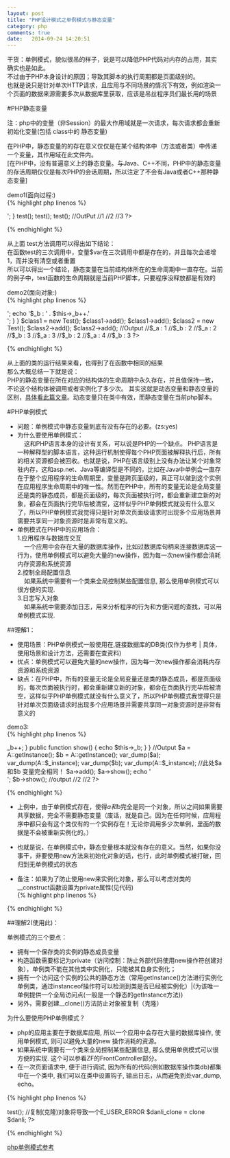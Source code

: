 ```yaml
---
layout: post
title: "PHP设计模式之单例模式与静态变量"
category: php
comments: true
date:   2014-09-24 14:20:51
---
```


<span class="impor">干货：单例模式，貌似很吊的样子，说是可以降低PHP代码对内存的占用，其实确实也是如此。  
不过由于PHP本身设计的原因；导致其脚本的执行周期都是页面级别的。  
也就是说只是针对单次HTTP请求，且应用与不同场景的情况下有效，例如渲染一个页面的数据来源需要多次从数据库里获取，应该是吊丝程序员们最长用的场景</span>

#PHP静态变量

注：php中的变量（非Session）的最大作用域就是一次请求，每次请求都会重新初始化变量(包括 class中的 静态变量)  

在PHP中，静态变量的的存在意义仅仅是在某个结构体中（方法或者类）中传递一个变量，其作用域在此文件内。  
[在PHP中，没有普遍意义上的静态变量。与Java、C++不同，PHP中的静态变量的存活周期仅仅是每次PHP的会话周期，所以注定了不会有Java或者C++那种静态变量]  

demo1(面向过程:)  
{% highlight php linenos %}
<?php
function test(){
	static $var = 1;
	echo $var++.'<br />';
}
test();
test();
test();
//OutPut
//1
//2
//3
?>
{% endhighlight %}

从上面 test方法调用可以得出如下结论：  
在函数test的三次调用中，变量$var在三次调用中都是存在的，并且每次会递增1，而并没有清空或者重置  
所以可以得出一个结论，静态变量在当前结构体所在的生命周期中一直存在。当前的例子中，test函数的生命周期就是当前PHP脚本，只要程序没释放都是有效的  


demo2(面向对象:)  
{% highlight php linenos %}
<?php

class Test
{
	private static $_a = 1;
	private $_b = 2;
	public function add()
	{
		echo '$_a : ' . self::$_a++.'<br />';
		echo '$_b : ' . $this->_b++.'<br />';
	}
}
$class1 = new Test();
$class1->add();
$class1->add();
$class2 = new Test();
$class2->add();
$class2->add();
//Output
//$_a : 1
//$_b : 2
//$_a : 2
//$_b : 3
//$_a : 3
//$_b : 2
//$_a : 4
//$_b : 3

?>
{% endhighlight %}

从上面的类的运行结果来看，也得到了在函数中相同的结果  
那么大概总结一下就是说：  
<span class="impor">PHP的静态变量在所在对应的结构体的生命周期中永久存在，并且值保持一致，不论这个结构体被调用或者实例化了多少次。</span>
<span class="impor">其实这就是动态变量和静态变量的区别，</span>[具体看此篇文章](/php/2014/09/18/php%E5%8A%A8%E6%80%81%E5%8F%98%E9%87%8F%EF%BC%8C%E9%9D%99%E6%80%81%E5%8F%98%E9%87%8F%EF%BC%8C%E5%A0%86%E5%92%8C%E6%A0%88%E7%9A%84%E5%8C%BA%E5%88%AB)<span class="impor">。动态变量只在类中有效，而静态变量在当前php脚本。</span>


#PHP单例模式

- 问题：单例模式中静态变量到底有没有存在的必要。(zs:yes)
- 为什么要使用单例模式：  
&nbsp;&nbsp;&nbsp;&nbsp;这和PHP语言本身的设计有关系，可以说是PHP的一个缺点。 PHP语言是一种解释型的脚本语言，这种运行机制使得每个PHP页面被解释执行后，所有的相关资源都会被回收。也就是说，PHP在语言级别上没有办法让某个对象常驻内存，这和asp.net、Java等编译型是不同的，比如在Java中单例会一直存在于整个应用程序的生命周期里，变量是跨页面级的，真正可以做到这个实例在应用程序生命周期中的唯一性。然而在PHP中，所有的变量无论是全局变量还是类的静态成员，都是页面级的，每次页面被执行时，都会重新建立新的对象，都会在页面执行完毕后被清空，这样似乎PHP单例模式就没有什么意义了，<span class="impor">所以PHP单例模式我觉得只是针对单次页面级请求时出现多个应用场景并需要共享同一对象资源时是非常有意义的</span>。
- 单例模式在PHP中的应用场合：  
1.应用程序与数据库交互  
&nbsp;&nbsp;&nbsp;&nbsp;一个应用中会存在大量的数据库操作，比如过数据库句柄来连接数据库这一行为，使用单例模式可以避免大量的new操作，因为每一次new操作都会消耗内存资源和系统资源  
2.控制全局配置信息  
&nbsp;&nbsp;&nbsp;&nbsp;如果系统中需要有一个类来全局控制某些配置信息, 那么使用单例模式可以很方便的实现.  
3.日志写入对象  
&nbsp;&nbsp;&nbsp;&nbsp;如果系统中需要添加日志，用来分析程序的行为和方便问题的查找，可以用单例模式实现.  

##理解1：
- 使用场景：PHP单例模式一般使用在,链接数据库的DB类(仅作为参考 | 具体，使用场景和设计方法，还需要在查资料)
- 优点：单例模式可以避免大量的new操作，因为每一次new操作都会消耗内存资源和系统资源
- 缺点：在PHP中，所有的变量无论是全局变量还是类的静态成员，都是页面级的，每次页面被执行时，都会重新建立新的对象，都会在页面执行完毕后被清空，这样似乎PHP单例模式就没有什么意义了，所以PHP单例模式我觉得只是针对单次页面级请求时出现多个应用场景并需要共享同一对象资源时是非常有意义的


demo3:  
{% highlight php linenos %}
<?php

class A
{
	private static $_instance = null;
	private $_b = 1;

	/**
	 * 构造方法 属性设置为私有,这样可以防止在class外部用 new来实例化对象
	 */
	private function __construct(){
		
	}
	public static function getInstance()
	{
		if(self::$_instance == null){
			$classname = __CLASS__;
			self::$_instance = new $classname();
			//return new $classname();	// 输出2,1 也就是说单例模式必须拥有一个保存类的实例的静态成员变量
		}
		return self::$_instance;
	}

	public function add()
	{
		$this->_b++;
	}

	public function show()
	{
		echo $this->_b;
	}
}

//Output
$a = A::getInstance();
$b = A::getInstance();
var_dump($a);
var_dump(A::$_instance);
var_dump($b);
var_dump(A::$_instance);
//此处$a和$b 变量完全相同！
$a->add();
$a->show();
echo '<br />';
$b->show();
//output
//2
//2

?>
{% endhighlight %}

- 上例中，由于单例模式存在，使得$a和$b完全是同一个对象，<span class="impor">所以之间如果需要共享数据，完全不需要静态变量</span>（废话，就是自己。因为在任何时候，应用程序中都只会有这个类仅有的一个实例存在！无论你调用多少次单例，里面的数据是不会被重新实例化的。）  

- 也就是说，在单例模式中，静态变量根本就没有存在的意义。当然，如果你没事干，非要使用new方法来初始化对象的话，也行，此时单例模式被打破，回归到无单例模式的状态  

- 备注：如果为了防止使用new来实例化对象，那么可以考虑对类的__construct函数设置为private属性(见代码)  
{% highlight php linenos %}
<?php
//如果尝试用new来实例化的话
$c = new A();
//output
//Fatal error: Call to private A::__construct() from invalid context in
//如果需要A类的实例化对象，只能通过开放的get_instance静态方法进行初始化
?>
{% endhighlight %}


##理解2(使用此)：

<span class="impor">单例模式的三个要点：</span>  

- 拥有一个保存类的实例的静态成员变量
- 构造函数需要标记为private（访问控制：防止外部代码使用new操作符创建对象），单例类不能在其他类中实例化，只能被其自身实例化；
- 拥有一个访问这个实例的公共的静态方法（常用getInstance()方法进行实例化单例类，通过instanceof操作符可以检测到类是否已经被实例化）|(为该唯一单例提供一个全局访问点(一般是一个静态的getInstance方法))
- 另外，需要创建__clone()方法防止对象被复制（克隆）

为什么要使用PHP单例模式？  

- php的应用主要在于数据库应用, 所以一个应用中会存在大量的数据库操作, 使用单例模式, 则可以避免大量的new 操作消耗的资源。
- 如果系统中需要有一个类来全局控制某些配置信息, 那么使用单例模式可以很方便的实现. 这个可以参看ZF的FrontController部分。
- 在一次页面请求中, 便于进行调试, 因为所有的代码(例如数据库操作类db)都集中在一个类中, 我们可以在类中设置钩子, 输出日志，从而避免到处var_dump, echo。

{% highlight php linenos %}
<?php

/**
 * 设计模式之单例模式
 * $_instance必须声明为静态的私有变量
 * 构造函数和析构函数必须声明为私有,防止外部程序new
 * 类从而失去单例模式的意义
 * getInstance()方法必须设置为公有的,必须调用此方法
 * 以返回实例的一个引用
 * ::操作符只能访问静态变量和静态函数
 * new对象都会消耗内存
 * 使用场景:最常用的地方是数据库连接。 
 * 使用单例模式生成一个对象后，
 * 该对象可以被其它众多对象所使用。 
 */
class Danli {
 
	//保存类实例的静态成员变量
	private static $_instance;
  
	//private标记的构造方法
	private function __construct(){
		echo 'This is a Constructed method;';
	}
   
	//创建__clone方法防止对象被复制克隆
	public function __clone(){
		trigger_error('Clone is not allow!',E_USER_ERROR);
	}
    
	//单例方法,用于访问实例的公共的静态方法
	public static function getInstance(){
		// instanceof 关键字
		if(!(self::$_instance instanceof self)){
			self::$_instance = new self;
		}
		return self::$_instance;
	}
	 
	public function test(){
	   echo '调用方法成功';
	}
	  
}
	   
	//用new实例化private标记构造函数的类会报错
	//$danli = new Danli();

	//正确方法,用双冒号::操作符访问静态方法获取实例
	$danli = Danli::getInstance();
	$danli->test();

	//复制(克隆)对象将导致一个E_USER_ERROR
	$danli_clone = clone $danli;

?>
{% endhighlight %}

[php单例模式参考](http://blog.samoay.me/post/view/13)  

